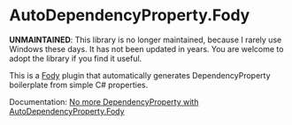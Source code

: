 # AutoDependencyProperty.Fody #

**UNMAINTAINED**: This library is no longer maintained, because I rarely use Windows these days. It has not been updated in years. You are welcome to adopt the library if you find it useful.

This is a [Fody](https://github.com/Fody/Fody) plugin that automatically generates DependencyProperty boilerplate from simple C# properties.

Documentation: [No more DependencyProperty with AutoDependencyProperty.Fody](https://blog.machinezoo.com/no-more-dependencyproperty-with)

